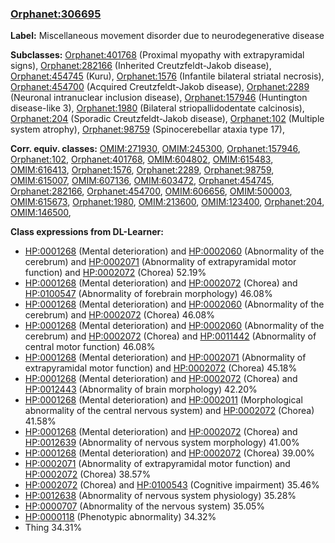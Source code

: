 
### [Orphanet:306695](http://www.orpha.net/ORDO/Orphanet_306695)
**Label:** Miscellaneous movement disorder due to neurodegenerative disease

**Subclasses:** [Orphanet:401768](http://www.orpha.net/ORDO/Orphanet_401768) (Proximal myopathy with extrapyramidal signs), [Orphanet:282166](http://www.orpha.net/ORDO/Orphanet_282166) (Inherited Creutzfeldt-Jakob disease), [Orphanet:454745](http://www.orpha.net/ORDO/Orphanet_454745) (Kuru), [Orphanet:1576](http://www.orpha.net/ORDO/Orphanet_1576) (Infantile bilateral striatal necrosis), [Orphanet:454700](http://www.orpha.net/ORDO/Orphanet_454700) (Acquired Creutzfeldt-Jakob disease), [Orphanet:2289](http://www.orpha.net/ORDO/Orphanet_2289) (Neuronal intranuclear inclusion disease), [Orphanet:157946](http://www.orpha.net/ORDO/Orphanet_157946) (Huntington disease-like 3), [Orphanet:1980](http://www.orpha.net/ORDO/Orphanet_1980) (Bilateral striopallidodentate calcinosis), [Orphanet:204](http://www.orpha.net/ORDO/Orphanet_204) (Sporadic Creutzfeldt-Jakob disease), [Orphanet:102](http://www.orpha.net/ORDO/Orphanet_102) (Multiple system atrophy), [Orphanet:98759](http://www.orpha.net/ORDO/Orphanet_98759) (Spinocerebellar ataxia type 17), 

**Corr. equiv. classes:** [OMIM:271930](http://purl.obolibrary.org/obo/OMIM_271930), [OMIM:245300](http://purl.obolibrary.org/obo/OMIM_245300), [Orphanet:157946](http://www.orpha.net/ORDO/Orphanet_157946), [Orphanet:102](http://www.orpha.net/ORDO/Orphanet_102), [Orphanet:401768](http://www.orpha.net/ORDO/Orphanet_401768), [OMIM:604802](http://purl.obolibrary.org/obo/OMIM_604802), [OMIM:615483](http://purl.obolibrary.org/obo/OMIM_615483), [OMIM:616413](http://purl.obolibrary.org/obo/OMIM_616413), [Orphanet:1576](http://www.orpha.net/ORDO/Orphanet_1576), [Orphanet:2289](http://www.orpha.net/ORDO/Orphanet_2289), [Orphanet:98759](http://www.orpha.net/ORDO/Orphanet_98759), [OMIM:615007](http://purl.obolibrary.org/obo/OMIM_615007), [OMIM:607136](http://purl.obolibrary.org/obo/OMIM_607136), [OMIM:603472](http://purl.obolibrary.org/obo/OMIM_603472), [Orphanet:454745](http://www.orpha.net/ORDO/Orphanet_454745), [Orphanet:282166](http://www.orpha.net/ORDO/Orphanet_282166), [Orphanet:454700](http://www.orpha.net/ORDO/Orphanet_454700), [OMIM:606656](http://purl.obolibrary.org/obo/OMIM_606656), [OMIM:500003](http://purl.obolibrary.org/obo/OMIM_500003), [OMIM:615673](http://purl.obolibrary.org/obo/OMIM_615673), [Orphanet:1980](http://www.orpha.net/ORDO/Orphanet_1980), [OMIM:213600](http://purl.obolibrary.org/obo/OMIM_213600), [OMIM:123400](http://purl.obolibrary.org/obo/OMIM_123400), [Orphanet:204](http://www.orpha.net/ORDO/Orphanet_204), [OMIM:146500](http://purl.obolibrary.org/obo/OMIM_146500), 

**Class expressions from DL-Learner:**

- [HP:0001268](http://purl.obolibrary.org/obo/HP_0001268) (Mental deterioration) and [HP:0002060](http://purl.obolibrary.org/obo/HP_0002060) (Abnormality of the cerebrum) and [HP:0002071](http://purl.obolibrary.org/obo/HP_0002071) (Abnormality of extrapyramidal motor function) and [HP:0002072](http://purl.obolibrary.org/obo/HP_0002072) (Chorea) 52.19%
- [HP:0001268](http://purl.obolibrary.org/obo/HP_0001268) (Mental deterioration) and [HP:0002072](http://purl.obolibrary.org/obo/HP_0002072) (Chorea) and [HP:0100547](http://purl.obolibrary.org/obo/HP_0100547) (Abnormality of forebrain morphology) 46.08%
- [HP:0001268](http://purl.obolibrary.org/obo/HP_0001268) (Mental deterioration) and [HP:0002060](http://purl.obolibrary.org/obo/HP_0002060) (Abnormality of the cerebrum) and [HP:0002072](http://purl.obolibrary.org/obo/HP_0002072) (Chorea) 46.08%
- [HP:0001268](http://purl.obolibrary.org/obo/HP_0001268) (Mental deterioration) and [HP:0002060](http://purl.obolibrary.org/obo/HP_0002060) (Abnormality of the cerebrum) and [HP:0002072](http://purl.obolibrary.org/obo/HP_0002072) (Chorea) and [HP:0011442](http://purl.obolibrary.org/obo/HP_0011442) (Abnormality of central motor function) 46.08%
- [HP:0001268](http://purl.obolibrary.org/obo/HP_0001268) (Mental deterioration) and [HP:0002071](http://purl.obolibrary.org/obo/HP_0002071) (Abnormality of extrapyramidal motor function) and [HP:0002072](http://purl.obolibrary.org/obo/HP_0002072) (Chorea) 45.18%
- [HP:0001268](http://purl.obolibrary.org/obo/HP_0001268) (Mental deterioration) and [HP:0002072](http://purl.obolibrary.org/obo/HP_0002072) (Chorea) and [HP:0012443](http://purl.obolibrary.org/obo/HP_0012443) (Abnormality of brain morphology) 42.20%
- [HP:0001268](http://purl.obolibrary.org/obo/HP_0001268) (Mental deterioration) and [HP:0002011](http://purl.obolibrary.org/obo/HP_0002011) (Morphological abnormality of the central nervous system) and [HP:0002072](http://purl.obolibrary.org/obo/HP_0002072) (Chorea) 41.58%
- [HP:0001268](http://purl.obolibrary.org/obo/HP_0001268) (Mental deterioration) and [HP:0002072](http://purl.obolibrary.org/obo/HP_0002072) (Chorea) and [HP:0012639](http://purl.obolibrary.org/obo/HP_0012639) (Abnormality of nervous system morphology) 41.00%
- [HP:0001268](http://purl.obolibrary.org/obo/HP_0001268) (Mental deterioration) and [HP:0002072](http://purl.obolibrary.org/obo/HP_0002072) (Chorea) 39.00%
- [HP:0002071](http://purl.obolibrary.org/obo/HP_0002071) (Abnormality of extrapyramidal motor function) and [HP:0002072](http://purl.obolibrary.org/obo/HP_0002072) (Chorea) 38.57%
- [HP:0002072](http://purl.obolibrary.org/obo/HP_0002072) (Chorea) and [HP:0100543](http://purl.obolibrary.org/obo/HP_0100543) (Cognitive impairment) 35.46%
- [HP:0012638](http://purl.obolibrary.org/obo/HP_0012638) (Abnormality of nervous system physiology) 35.28%
- [HP:0000707](http://purl.obolibrary.org/obo/HP_0000707) (Abnormality of the nervous system) 35.05%
- [HP:0000118](http://purl.obolibrary.org/obo/HP_0000118) (Phenotypic abnormality) 34.32%
- Thing 34.31%


